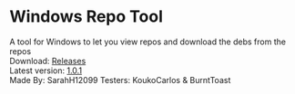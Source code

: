 # Windows Repo Tool
A tool for Windows to let you view repos and download the debs from the repos<br>
Download: [Releases](https://github.com/SarahH12099/Windows-Repo-Tool/releases)<br>
Latest version: [1.0.1](https://github.com/SarahH12099/Windows-Repo-Tool/releases)<br>
Made By: SarahH12099
Testers: KoukoCarlos & BurntToast